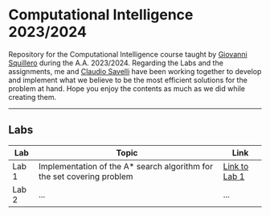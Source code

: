 # Computational Intelligence 2023/2024

Repository for the Computational Intelligence course taught by [Giovanni Squillero](https://github.com/squillero) during the A.A. 2023/2024. Regarding the Labs and the assignments, me and [Claudio Savelli](https://github.com/ClaudioSavelli) have been working together to develop and implement what we believe to be the most efficient solutions for the problem at hand. Hope you enjoy the contents as much as we did while creating them.

---

## Labs

| Lab       | Topic                  | Link                              |
|-----------|------------------------|-----------------------------------|
| Lab 1     | Implementation of the A* search algorithm for the set covering problem | [Link to Lab 1](https://github.com/Mattizza/Computational_Intelligence_2023-2024/tree/main/Lab_1) |
| Lab 2     | ...    | ... |
